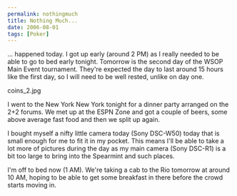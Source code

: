 ```yaml
---
permalink: nothingmuch
title: Nothing Much...
date: 2006-08-01
tags: [Poker]
---
```

... happened today. I got up early (around 2 PM) as I really needed to be able to go to bed early tonight. Tomorrow is the second day of the WSOP Main Event tournament. They're expected the day to last around 15 hours like the first day, so I will need to be well rested, unlike on day one.

<!-- more -->

coins_2.jpg

I went to the New York New York tonight for a dinner party arranged on the 2+2 forums. We met up at the ESPN Zone and got a couple of beers, some above average fast food and then we split up again.

I bought myself a nifty little camera today (Sony DSC-W50) today that is small enough for me to fit it in my pocket. This means I'll be able to take a lot more of pictures during the day as my main camera (Sony DSC-R1) is a bit too large to bring into the Spearmint and such places.

I'm off to bed now (1 AM). We're taking a cab to the Rio tomorrow at around 10 AM, hoping to be able to get some breakfast in there before the crowd starts moving in.
